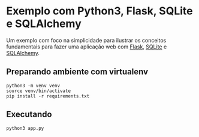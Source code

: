 # Exemplo com Python3, Flask, SQLite e SQLAlchemy

Um exemplo com foco na simplicidade para ilustrar os conceitos fundamentais para fazer uma aplicação web com [Flask](http://flask.pocoo.org/docs/1.0/tutorial/), [SQLite](https://www.sqlite.org) e [SQLAlchemy](https://www.sqlalchemy.org/).


## Preparando ambiente com virtualenv



```shell
python3 -m venv venv
source venv/bin/activate
pip install -r requirements.txt
```



## Executando

```shell
python3 app.py
```

